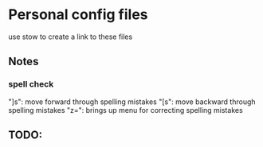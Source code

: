 # Personal config files

use stow to create a link to these files

## Notes

### spell check 
"]s": move forward through spelling mistakes
"[s": move backward through spelling mistakes
"z=": brings up menu for correcting spelling mistakes

## TODO:


